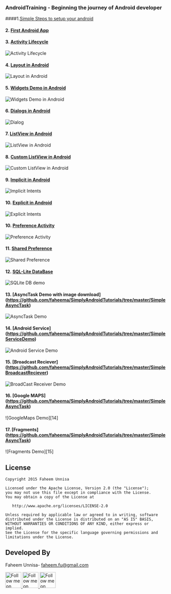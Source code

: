 ### AndroidTraining - Beginning the journey of Android developer
####1.[Simple Steps to setup your android](https://github.com/faheema/AndroidTutorial/wiki)
#### 2. [First Android App](https://github.com/faheema/AndroidTraining/tree/master/FirstApp)
#### 3. [Activity Lifecycle](https://github.com/faheema/SimplyAndroidTutorials/tree/master/SimpleActivityLifeCycle)
![Activity Lifecycle][0]
#### 4. [Layout in Android](https://github.com/faheema/SimplyAndroidTutorials/tree/master/SimplyLayoutsDemo)
![Layout in Android][1]
#### 5. [Widgets Demo in Android](https://github.com/faheema/SimplyAndroidTutorials/tree/master/SimplyWidgetsDemo)<br>
![Widgets Demo in Android][2]
#### 6. [Dialogs in Android](https://github.com/faheema/SimplyAndroidTutorials/tree/master/SimplyDialogs)<br>
![Dialog][3]
#### 7. [ListView in Android](https://github.com/faheema/SimplyAndroidTutorials/tree/master/SimplyDialogs)<br>
![ListView in Android][4]
#### 8. [Custom ListView in Android](https://github.com/faheema/SimplyAndroidTutorials/tree/master/SimpleCustListview)<br>
![Custom ListView in Android][5]
#### 9. [Implicit in Android](https://github.com/faheema/SimplyAndroidTutorials/tree/master/SimpleImplicitIntents)<br>
![Implicit Intents][6]
#### 10. [Explicit in Android](https://github.com/faheema/SimplyAndroidTutorials/tree/master/SimpleExplicitIntents)<br>
![Explicit Intents][7]
#### 10. [Preference Activity](https://github.com/faheema/SimplyAndroidTutorials/tree/master/SimplePreferenceActivity)<br>
![Preference Activity][8]
#### 11. [Shared Preference](https://github.com/faheema/SimplyAndroidTutorials/tree/master/SimpleSharedPreference)<br>
![Shared Preference][9]
#### 12. [SQL-Lite DataBase](https://github.com/faheema/SimplyAndroidTutorials/tree/master/SimplySqlLiteDB)<br>
![SQLite DB demo][10]
#### 13. [AsyncTask Demo with image download] (https://github.com/faheema/SimplyAndroidTutorials/tree/master/SimpleAsyncTask)<br>
![AsyncTask Demo][11]
#### 14. [Android Service] (https://github.com/faheema/SimplyAndroidTutorials/tree/master/SimpleServiceDemo)<br>
![Android Service Demo][12]
#### 15. [Broadcast Reciever] (https://github.com/faheema/SimplyAndroidTutorials/tree/master/SimpleBroadcastReciever)<br>
![BroadCast Receiver Demo][13]

#### 16. [Google MAPS] (https://github.com/faheema/SimplyAndroidTutorials/tree/master/SimpleAsyncTask)<br>
![GoogleMaps Demo][14]
#### 17. [Fragments] (https://github.com/faheema/SimplyAndroidTutorials/tree/master/SimpleAsyncTask)<br>
![Fragments Demo][15]


 License
-----------

    Copyright 2015 Faheem Unnisa

    Licensed under the Apache License, Version 2.0 (the "License");
    you may not use this file except in compliance with the License.
    You may obtain a copy of the License at

       http://www.apache.org/licenses/LICENSE-2.0

    Unless required by applicable law or agreed to in writing, software
    distributed under the License is distributed on an "AS IS" BASIS,
    WITHOUT WARRANTIES OR CONDITIONS OF ANY KIND, either express or implied.
    See the License for the specific language governing permissions and
    limitations under the License.

Developed By
--------------------

Faheem Unnisa- <faheem.fu@gmail.com>

<a href="https://twitter.com/Faheem_u">
  <img alt="Follow me on Twitter"
       src="https://pbs.twimg.com/profile_images/615680132565504000/EIpgSD2K.png"  height="50" width="50" />
</a>
<a href="https://plus.google.com/106330204068533978551">
  <img alt="Follow me on twitter"
    src="https://pbs.twimg.com/profile_images/638750728354430976/HnTYCHzN_400x400.png" height="50" width="50" />
</a>
<a href="https://in.linkedin.com/pub/faheem-u/22/245/733">
  <img alt="Follow me on linked In"
   src="https://pbs.twimg.com/profile_images/614583061448036352/CBpFkPaz_400x400.png"  height="50" width="50"/>


 [0]:https://github.com/faheema/SimplyAndroidTutorials/blob/master/SimpleActivityLifeCycle/img/sc_a.png
 [1]:https://github.com/faheema/SimplyAndroidTutorials/blob/master/SimplyLayoutsDemo/img/sclayout.png
 [2]:https://github.com/faheema/SimplyAndroidTutorials/blob/master/SimplyWidgetsDemo/img/widget.png
 [3]:https://github.com/faheema/SimplyAndroidTutorials/blob/master/SimplyDialogs/img/dlg_sc.png 
 [4]:https://github.com/faheema/SimplyAndroidTutorials/blob/master/SimplyListView/img/lv.png 
 [5]:https://github.com/faheema/SimplyAndroidTutorials/blob/master/SimpleCustListview/img/sc_cuslist.png
 [6]:https://github.com/faheema/SimplyAndroidTutorials/blob/master/SimpleImplicitIntents/img/sc_iintent.png
 [7]:https://github.com/faheema/SimplyAndroidTutorials/blob/master/SimpleExplicitIntents/img/sc_eintent.png
 [8]:https://github.com/faheema/SimplyAndroidTutorials/blob/master/SimplePreferenceActivity/img/sc_pref.png
 [9]:https://github.com/faheema/SimplyAndroidTutorials/blob/master/SimpleSharedPreference/img/sc_sharepref.png
 [10]:https://github.com/faheema/SimplyAndroidTutorials/blob/master/SimplySqlLiteDB/img/sc_db.png
 [11]:https://github.com/faheema/SimplyAndroidTutorials/blob/master/SimpleAsyncTask/img/sc_async.png
 [12]:https://github.com/faheema/SimplyAndroidTutorials/blob/master/SimpleServiceDemo/img/sc_se.png
 [13]:https://github.com/faheema/SimplyAndroidTutorials/blob/master/SimpleBroadcastReciever/img/sc_re.png
  
 [13]: https://github.com/faheema/SimplyAndroidTutorials/blob/master/SimpleServiceDemo/img/sc_se.png
   [13]: https://github.com/faheema/SimplyAndroidTutorials/blob/master/SimpleServiceDemo/img/sc_se.png
    [13]: https://github.com/faheema/SimplyAndroidTutorials/blob/master/SimpleServiceDemo/img/sc_se.png

